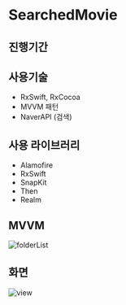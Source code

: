 # SearchedMovie

## 진행기간

## 사용기술
- RxSwift, RxCocoa
- MVVM 패턴
- NaverAPI (검색)

## 사용 라이브러리
- Alamofire
- RxSwift
- SnapKit
- Then
- Realm

## MVVM

![folderList](https://user-images.githubusercontent.com/53036267/174771768-8a9167e7-4150-464c-8773-1963af7db106.png)

## 화면

![view](https://user-images.githubusercontent.com/53036267/174775959-a5d14b09-e2d8-4a3e-95fc-6e1c80068476.png)
